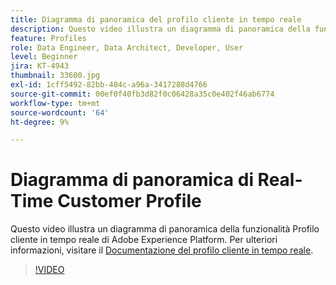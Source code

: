 ```yaml
---
title: Diagramma di panoramica del profilo cliente in tempo reale
description: Questo video illustra un diagramma di panoramica della funzionalità Profilo cliente in tempo reale di Adobe Experience Platform.
feature: Profiles
role: Data Engineer, Data Architect, Developer, User
level: Beginner
jira: KT-4943
thumbnail: 33600.jpg
exl-id: 1cff5492-82bb-484c-a96a-3417288d4766
source-git-commit: 00ef0f40fb3d82f0c06428a35c0e402f46ab6774
workflow-type: tm+mt
source-wordcount: '64'
ht-degree: 9%

---
```


# Diagramma di panoramica di Real-Time Customer Profile

Questo video illustra un diagramma di panoramica della funzionalità Profilo cliente in tempo reale di Adobe Experience Platform. Per ulteriori informazioni, visitare il [Documentazione del profilo cliente in tempo reale](https://experienceleague.adobe.com/docs/experience-platform/profile/home.html?lang=it).

>[!VIDEO](https://video.tv.adobe.com/v/33600?learn=on)
